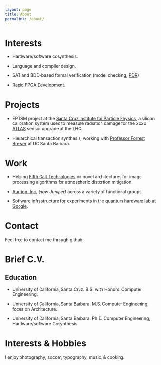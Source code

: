 ```yaml
---
layout: page
title: About
permalink: /about/
---
```


# Interests

* Hardware/software cosynthesis.

* Language and compiler design.

* SAT and BDD-based formal verification (model checking, [PDR](https://www2.eecs.berkeley.edu/Pubs/TechRpts/2013/EECS-2013-225.pdf))

* Rapid FPGA Development.

# Projects

* EPTSM project at the [Santa Cruz Institute for Particle Physics](http://scipp.ucsc.edu/), a silicon
calibration system used to measure radiation damage for the 2020
[ATLAS](http://www.atlas.ch/) sensor upgrade at the LHC.

* Hierarchical transaction synthesis, working with [Professor Forrest
Brewer](http://bears.ece.ucsb.edu/) at UC Santa Barbara.

# Work

* Helping [Fifth Gait Technologies](http://fifthgait.com/) on
novel architectures for image processing algorithms for atmospheric distortion
mitigation.

* [Aurrion, Inc.](http://www.aurrion.com) *(now Juniper)* across
a variety of functional groups.

* Software infrastructure for experiments in the [quantum hardware lab at Google](https://www.technologyreview.com/s/604242/googles-new-chip-is-a-stepping-stone-to-quantum-computing-supremacy/).

# Contact

Feel free to contact me through github.

# Brief C.V.

## Education

* University of California, Santa Cruz. B.S. with Honors. Computer Engineering.

* University of California, Santa Barbara. M.S. Computer Engineering, focus on Architecture.

* University of California, Santa Barbara. Ph.D. Computer Engineering, Hardware/software Cosynthesis

# Interests & Hobbies

I enjoy photography, soccer, typography, music, & cooking.
